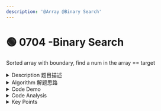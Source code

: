 ```yaml
---
description: '@Array @Binary Search'
---
```


# 🟢 0704 -Binary Search

Sorted array with boundary, find a num in the array == target&#x20;

<details>

<summary>Description 题目描述 </summary>

* Given&#x20;
  * a <mark style="color:yellow;">**sorted**</mark> (in ascending order) integer <mark style="color:yellow;">**array**</mark> `nums` of `n` elements&#x20;
  * a `target` value

<!---->

*   write a function to <mark style="color:yellow;">**SEARCH**</mark> `target` in `nums`.&#x20;

    * if `target` exists, then return its <mark style="color:yellow;">**INDEX**</mark>, otherwise return `-1`.

    <mark style="color:yellow;">You must write an algorithm with</mark> <mark style="color:yellow;"></mark><mark style="color:yellow;">`O(log n)`</mark> <mark style="color:yellow;"></mark><mark style="color:yellow;">runtime complexity.</mark>

**Example 1:**

```
Input: nums = [-1,0,3,5,9,12], target = 9
Output: 4
Explanation: 9 exists in nums and its index is 4
```

**Example 2:**

```
Input: nums = [-1,0,3,5,9,12], target = 2
Output: -1
Explanation: 2 does not exist in nums so return -1
```

**Note:**

1. You may assume that all elements in `nums` are <mark style="color:yellow;">unique</mark>.
2. `n` will be in the range `[1, 10000]`.
3. The value of each element in `nums` will be in the range `[-9999, 9999]`.

</details>

<details>

<summary>Algorithm 解题思路 </summary>

题目大意

* 在一个sorted array中search到target的index
* 题目本身没有说要用binary search, 说的是O(nlogn)
* assume每个元素是unique的

**Search Space: \[left, right]**

* 定义target在一个左闭右闭的search space区间 => \[left, right]
* Initial Condition: `left = 0, right = length - 1`
* While loop 边界处理：left <=right ; Termination: `left > right`
* Searching Left: `right = mid - 1`
* Searching Right: `left = mid + 1`

**Development Process**

1. <mark style="background-color:yellow;">**left = 0; right = nums.length - 1;**</mark> => right index is the actual index of the last element
2. <mark style="background-color:yellow;">**定义 while loop condition:**</mark>** **<mark style="color:yellow;">**left == right**</mark>情况在\[left, right]的区间内是<mark style="color:yellow;">**有意义的**</mark> => 在while循环中要使用<mark style="color:yellow;">**while (left <= right)**</mark>
   1. if target < nums\[middle], 则需要update search space的right index 为 middle - 1, 因为nums\[middle]一定不是target
   2. if target > nums\[middle], 则需要update search space的left index为middle + 1, 因为nums\[middle]一定不是target
   3. if target == nums\[middle], return index
3. finally not found => return -1

</details>

<details>

<summary>Code Demo </summary>

```java
// Search Space:  [left, right]
class Solution {
    public int search(int[] nums, int target) {
        // Edge Case
        if (nums.length == 0 || nums == null ) {
            return -1;
        }
        // 1. 定义target在左边闭合右边闭合的区间[left, right]
        int left = 0;
        int right = nums.length - 1;

        // 2. 用 while loop
        // 当left == right时，[left, right] is meaningful
        while (left <= right) {
            // 3. 在while loop中定义mid 防止溢出overflow,等同于left+right/2
            int mid = left + (right - left)/2;
            if (target < nums[mid]) { // nums[middle]一定不是target
                right = mid - 1; // target在left左区间[left, mid - 1]
            } else if (target > nums[mid]) { // nums[middle]一定不是target
                left = mid + 1; // target在right右区间[mid + 1, right]
            } else {
                return mid; // nums[middle]是target, return the index
            }
        }
        return -1; // not found target value
    }
}

```

</details>

<details>

<summary>Code Analysis</summary>



</details>

<details>

<summary>Key Points</summary>



</details>

